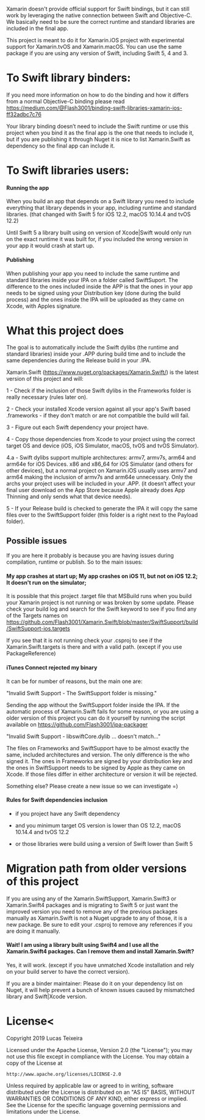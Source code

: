 Xamarin doesn't provide official support for Swift bindings, but it can still work by leveraging the native connection between Swift and Objective-C. We basically need to be sure the correct runtime and standard libraries are included in the final app.

This project is meant to do it for Xamarin.iOS project with experimental support for Xamarin.tvOS and Xamarin.macOS. You can use the same package if you are using any version of Swift, including Swift 5, 4 and 3. 

# To Swift library binders:

If you need more information on how to do the binding and how it differs from a normal Objective-C binding please read 
https://medium.com/@Flash3001/binding-swift-libraries-xamarin-ios-ff32adbc7c76

Your library binding doesn’t need to include the Swift runtime or use this project when you bind it as the final app is the one that needs to include it, but if you are publishing it through Nuget it is nice to list Xamarin.Swift as dependency so the final app can include it.

# To Swift libraries users: 

<h4>Running the app</h4>

When you build an app that depends on a Swift library you need to include everything that library depends in your app, including runtime and standard libraries. (that changed with Swift 5 for iOS 12.2, macOS 10.14.4 and tvOS 12.2)

Until Swift 5 a library built using on version of Xcode|Swift would only run on the exact runtime it was built for, if you included the wrong version in your app it would crash at start up.

<h4>Publishing</h4>

When publishing your app you need to include the same runtime and standard libraries inside your IPA on a folder called SwiftSuport. The difference to the ones included inside the APP is that the ones in your app needs to be signed using your Distribution key (done during the build process) and the ones inside the IPA will be uploaded as they came on Xcode, with Apples signature.


# What this project does

The goal is to automatically include the Swift dylibs (the runtime and standard libraries) inside your .APP during build time and to include the same dependencies during the Release build in your .IPA.

Xamarin.Swift (https://www.nuget.org/packages/Xamarin.Swift/) is the latest version of this project and will: 

1 - Check if the inclusion of those Swift dylibs in the Frameworks folder is really necessary (rules later on).

2 - Check your installed Xcode version against all your app's Swift based .frameworks - if they don't match or are not compatible the build will fail.

3 - Figure out each Swift dependency your project have.

4 - Copy those dependencies from Xcode to your project using the correct target OS and device (iOS, iOS Simulator, macOS, tvOS and tvOS Simulator). 

4.a - Swift dylibs support multiple architectures: armv7, armv7s, arm64 and arm64e for iOS Devices. x86 and x86_64 for iOS Simulator (and others for other devices), but a normal project on Xamarin.iOS usually uses armv7 and arm64 making the inclusion of armv7s and arm64e unnecessary. Only the archs your project uses will be included in your .APP. (it doesn’t affect your final user download on the App Store because Apple already does App Thinning and only sends what that device needs).

5 - If your Release build is checked to generate the IPA it will copy the same files over to the SwiftSupport folder (this folder is a right next to the Payload folder).


<h2>Possible issues</h2>

If you are here it probably is because you are having issues during compilation, runtime or publish. So to the main issues: 

<h4>My app crashes at start up; My app crashes on iOS 11, but not on iOS 12.2; It doesn't run on the simulator;</h4>

It is possible that this project .target file that MSBuild runs when you build your Xamarin project is not running or was broken by some update. Please check your build log and search for the Swift keyword to see if you find any of the Targets names on https://github.com/Flash3001/Xamarin.Swift/blob/master/SwiftSupport/build/SwiftSupport-ios.targets

If you see that it is not running check your .csproj to see if the Xamarin.Swift.targets is there and with a valid path. (except if you use PackageReference)

<h4>iTunes Connect rejected my binary</h4>

It can be for number of reasons, but the main one are:

"Invalid Swift Support - The SwiftSupport folder is missing."

Sending the app without the SwiftSupport folder inside the IPA. If the automatic process of Xamarin.Swift fails for some reason, or you are using a older version of this project you can do it yourself by running the script available on https://github.com/Flash3001/ipa-packager 

"Invalid Swift Support - libswiftCore.dylib ... doesn't match..."

The files on Frameworks and SwiftSupport have to be almost exactly the same, included architectures and version. The only difference is the who signed it. The ones in Frameworks are signed by your distribution key and the ones in SwiftSupport needs to be signed by Apple as they came on Xcode. If those files differ in either architecture or version it will be rejected.

Something else? Please create a new issue so we can investigate =) 

<h4>Rules for Swift dependencies inclusion</h4>

* if you project have any Swift dependency

* and you minimum target OS version is lower than OS 12.2, macOS 10.14.4 and tvOS 12.2

* or those libraries were build using a version of Swift lower than Swift 5


# Migration path from older versions of this project

If you are using any of the Xamarin.SwiftSupport, Xamarin.Swift3 or Xamarin.Swift4 packages and is migrating to Swift 5 or just want the improved version you need to remove any of the previous packages manually as Xamarin.Swift is not a Nuget upgrade to any of those, it is a new package. Be sure to edit your .csproj to remove any references if you are doing it manually. 

<h4>Wait! I am using a library built using Swift4 and I use all the Xamarin.Swift4 packages. Can I remove them and install Xamarin.Swift?</h4>

Yes, it will work. (except if you have unmatched Xcode installation and rely on your build server to have the correct version).

If you are a binder maintainer: Please do it on your dependency list on Nuget, it will help prevent a bunch of known issues caused by mismatched library and Swift|Xcode version. 

# License<
Copyright 2019 Lucas Teixeira

Licensed under the Apache License, Version 2.0 (the "License");
you may not use this file except in compliance with the License.
You may obtain a copy of the License at

    http://www.apache.org/licenses/LICENSE-2.0

Unless required by applicable law or agreed to in writing, software
distributed under the License is distributed on an "AS IS" BASIS,
WITHOUT WARRANTIES OR CONDITIONS OF ANY KIND, either express or implied.
See the License for the specific language governing permissions and
limitations under the License.
